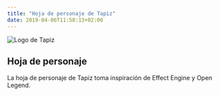 ```yaml
---
title: "Hoja de personaje de Tapiz"
date: 2019-04-06T11:58:13+02:00
---
```


![Logo de Tapiz](/tapiz/images/logo-tapiz-bw.png)

## Hoja de personaje

La hoja de personaje de Tapiz toma inspiración de Effect Engine y Open Legend.
